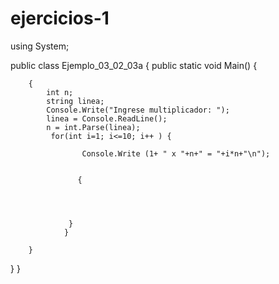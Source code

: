 # ejercicios-1
using System;
 	
public class Ejemplo_03_02_03a
{
    public static void Main()
    {

        {
		    int n;
			string linea;
			Console.Write("Ingrese multiplicador: ");
			linea = Console.ReadLine();
			n = int.Parse(linea);
			 for(int i=1; i<=10; i++ ) {              
          
					Console.Write (1+ " x "+n+" = "+i*n+"\n"); 
			
			
     		       {
                
                
                   
					
               	 }
            	}
            
        }
}
}
	


